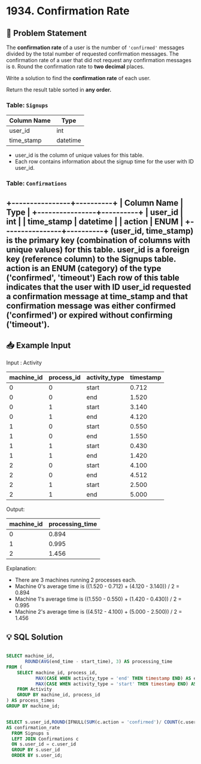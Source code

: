# 1934. Confirmation Rate

## 📝 Problem Statement
The **confirmation rate** of a user is the number of `'confirmed'` messages divided by the total number of requested confirmation messages. The confirmation rate of a user that did not request any confirmation messages is `0`. Round the confirmation rate to **two decimal** places.

Write a solution to find the **confirmation rate** of each user.

Return the result table sorted in **any order.**


### Table: `Signups`


| Column Name    | Type     |
|----------------|----------|
| user_id        | int      |
| time_stamp     | datetime |

 - user_id is the column of unique values for this table.
 - Each row contains information about the signup time for the user with ID user_id.

 ### Table: `Confirmations`

+----------------+----------+
| Column Name    | Type     |
+----------------+----------+
| user_id        | int      |
| time_stamp     | datetime |
| action         | ENUM     |
+----------------+----------+
(user_id, time_stamp) is the primary key (combination of columns with unique values) for this table.
user_id is a foreign key (reference column) to the Signups table.
action is an ENUM (category) of the type ('confirmed', 'timeout')
Each row of this table indicates that the user with ID user_id requested a confirmation message at time_stamp and that confirmation message was either confirmed ('confirmed') or expired without confirming ('timeout').
---

## 📥 Example Input
Input : Activity 

| machine_id | process_id | activity_type | timestamp |
|------------|------------|---------------|-----------|
| 0          | 0          | start         | 0.712     |
| 0          | 0          | end           | 1.520     |
| 0          | 1          | start         | 3.140     |
| 0          | 1          | end           | 4.120     |
| 1          | 0          | start         | 0.550     |
| 1          | 0          | end           | 1.550     |
| 1          | 1          | start         | 0.430     |
| 1          | 1          | end           | 1.420     |
| 2          | 0          | start         | 4.100     |
| 2          | 0          | end           | 4.512     |
| 2          | 1          | start         | 2.500     |
| 2          | 1          | end           | 5.000     |

Output: 

| machine_id | processing_time |
|-----------|------------------|
| 0          | 0.894           |
| 1          | 0.995           |
| 2          | 1.456           |

Explanation: 
 - There are 3 machines running 2 processes each.
 - Machine 0's average time is ((1.520 - 0.712) + (4.120 - 3.140)) / 2 = 0.894
 - Machine 1's average time is ((1.550 - 0.550) + (1.420 - 0.430)) / 2 = 0.995
 - Machine 2's average time is ((4.512 - 4.100) + (5.000 - 2.500)) / 2 = 1.456

## 💡 SQL Solution

```sql

SELECT machine_id, 
       ROUND(AVG(end_time - start_time), 3) AS processing_time
FROM (
    SELECT machine_id, process_id,
           MAX(CASE WHEN activity_type = 'end' THEN timestamp END) AS end_time,
           MAX(CASE WHEN activity_type = 'start' THEN timestamp END) AS start_time
    FROM Activity
    GROUP BY machine_id, process_id
) AS process_times
GROUP BY machine_id;


SELECT s.user_id,ROUND(IFNULL(SUM(c.action = 'confirmed')/ COUNT(c.user_id),0),2)
AS confirmation_rate
  FROM Signups s
  LEFT JOIN Confirmations c
  ON s.user_id = c.user_id
  GROUP BY s.user_id
  ORDER BY s.user_id;
